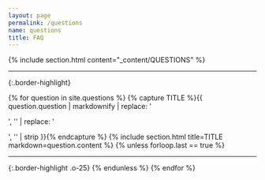 ```yaml
---
layout: page
permalink: /questions
name: questions
title: FAQ
---
```

{% include section.html content="_content/QUESTIONS" %}

* * *
{:.border-highlight}

{% for question in site.questions %}
{% capture TITLE %}{{ question.question | markdownify | replace: '<p>', '' | replace: '</p>', '' | strip }}{% endcapture %}
{% include section.html title=TITLE markdown=question.content %}
{% unless forloop.last == true %}
* * *
{:.border-highlight .o-25}
{% endunless %}
{% endfor %}